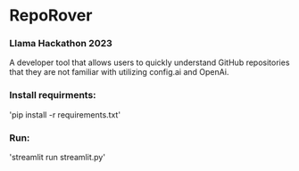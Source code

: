 # RepoRover

### Llama Hackathon 2023
A developer tool that allows users to quickly understand GitHub repositories that they are not familiar with utilizing config.ai and OpenAi.

### Install requirments:

'pip install -r requirements.txt'

### Run:
'streamlit run streamlit.py'
